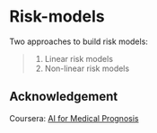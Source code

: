 # Risk-models

Two approaches to build risk models: 

>1. Linear risk models
>2. Non-linear risk models

## Acknowledgement

Coursera: [AI for Medical Prognosis](https://www.coursera.org/learn/ai-for-medical-prognosis/home/welcome)